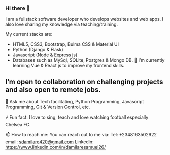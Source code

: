 ### Hi there 👋

I am a fullstack software developer who develops websites and web apps. I also love sharing my knowledge via teaching/training.

My current stacks are: 
- HTML5, CSS3, Bootstrap, Bulma CSS & Material UI 
- Python (Django & Flask)
- Javascript (Node & Express js)
- Databases such as MySql, SQLite, Postgres & Mongo DB.
🌱 I’m currently learning Vue & React js to improve my frontend skills.


 ## I’m open to collaboration on challenging projects and also open to remote jobs.
 
 💬 Ask me about Tech facilitating, Python Programming, Javascript Programming, Git & Version Control, etc.
 
 ⚡ Fun fact: I love to sing, teach and love watching football especially Chelsea FC.
 
 📫 How to reach me: You can reach out to me via:
                     Tel: +2348163502922
                     email: sdamilare420@gmail.com
                     Linkedin: https://www.linkedin.com/in/damilaresamuel26/
<!--
**DPsalmist/dpsalmist** is a ✨ _special_ ✨ repository because its `README.md` (this file) appears on your GitHub profile.

Here are some ideas to get you started:

- 🔭 I’m currently working on ...
- 🌱 I’m currently learning ...
- 👯 I’m looking to collaborate on ...
- 🤔 I’m looking for help with ...
- 💬 Ask me about ...
- 📫 How to reach me: ...
- 😄 Pronouns: ...
- ⚡ Fun fact: ...
-->
